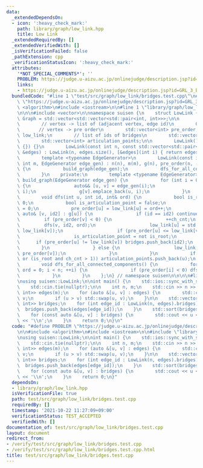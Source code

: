 ```yaml
---
data:
  _extendedDependsOn:
  - icon: ':heavy_check_mark:'
    path: library/graph/low_link.hpp
    title: Low Link
  _extendedRequiredBy: []
  _extendedVerifiedWith: []
  _isVerificationFailed: false
  _pathExtension: cpp
  _verificationStatusIcon: ':heavy_check_mark:'
  attributes:
    '*NOT_SPECIAL_COMMENTS*': ''
    PROBLEM: https://judge.u-aizu.ac.jp/onlinejudge/description.jsp?id=GRL_3_B
    links:
    - https://judge.u-aizu.ac.jp/onlinejudge/description.jsp?id=GRL_3_B
  bundledCode: "#line 1 \"test/src/graph/low_link/bridges.test.cpp\"\n#define PROBLEM\
    \ \"https://judge.u-aizu.ac.jp/onlinejudge/description.jsp?id=GRL_3_B\"\n\n#include\
    \ <algorithm>\n#include <iostream>\n\n#line 1 \"library/graph/low_link.hpp\"\n\
    \n\n\n#include <vector>\n\nnamespace suisen {\n    struct LowLink {\n        using\
    \ Graph = std::vector<std::vector<std::pair<int, int>>>;\n\n        int n, m;\n\
    \        // vertex -> list of (adjacent vertex, edge id)\n        Graph g;\n \
    \       // vertex -> pre order\n        std::vector<int> pre_order;\n        std::vector<int>\
    \ low_link;\n        // list of ids of bridges\n        std::vector<int> bridges;\n\
    \        std::vector<int> articulation_points;\n\n        LowLink() : LowLink(0,\
    \ {}) {}\n        LowLink(const int n, const std::vector<std::pair<int, int>>\
    \ &edges) : LowLink(n, edges.size(), [&edges](int i) { return edges[i]; }) {}\n\
    \        template <typename EdgeGenerator>\n        LowLink(const int n, const\
    \ int m, EdgeGenerator edge_gen) : n(n), m(m), g(n), pre_order(n, -1), low_link(n)\
    \ {\n            build_graph(edge_gen);\n            dfs_for_all_connected_components();\n\
    \        }\n    private:\n        template <typename EdgeGenerator>\n        void\
    \ build_graph(EdgeGenerator edge_gen) {\n            for (int i = 0; i < m; ++i)\
    \ {\n                auto&& [u, v] = edge_gen(i);\n                g[u].emplace_back(v,\
    \ i);\n                g[v].emplace_back(u, i);\n            }\n        }\n\n\
    \        void dfs(int u, int id, int& ord) {\n            bool is_root = id <\
    \ 0;\n            bool is_articulation_point = false;\n            int ch_cnt\
    \ = 0;\n            pre_order[u] = low_link[u] = ord++;\n            for (const\
    \ auto& [v, id2] : g[u]) {\n                if (id == id2) continue;\n       \
    \         if (pre_order[v] < 0) {\n                    ++ch_cnt;\n           \
    \         dfs(v, id2, ord);\n                    low_link[u] = std::min(low_link[u],\
    \ low_link[v]);\n                    if (pre_order[u] <= low_link[v]) {\n    \
    \                    is_articulation_point = not is_root;\n                  \
    \      if (pre_order[u] != low_link[v]) bridges.push_back(id2);\n            \
    \        }\n                } else {\n                    low_link[u] = std::min(low_link[u],\
    \ pre_order[v]);\n                }\n            }\n            if (is_articulation_point\
    \ or (is_root and ch_cnt > 1)) articulation_points.push_back(u);\n        }\n\n\
    \        void dfs_for_all_connected_components() {\n            for (int i = 0,\
    \ ord = 0; i < n; ++i) {\n                if (pre_order[i] < 0) dfs(i, -1, ord);\n\
    \            }\n        }\n    };\n} // namespace suisen\n\n\n\n#line 7 \"test/src/graph/low_link/bridges.test.cpp\"\
    \nusing suisen::LowLink;\n\nint main() {\n    std::ios::sync_with_stdio(false);\n\
    \    std::cin.tie(nullptr);\n\n    int n, m;\n    std::cin >> n >> m;\n    std::vector<std::pair<int,\
    \ int>> edges(m);\n    for (auto &[u, v] : edges) {\n        std::cin >> u >>\
    \ v;\n        if (u > v) std::swap(u, v);\n    }\n\n    std::vector<std::pair<int,\
    \ int>> bridges;\n    for (int edge_id : LowLink(n, edges).bridges) {\n      \
    \  bridges.push_back(edges[edge_id]);\n    }\n    std::sort(bridges.begin(), bridges.end());\n\
    \    for (const auto &[u, v] : bridges) {\n        std::cout << u << ' ' << v\
    \ << '\\n';\n    }\n    return 0;\n}\n"
  code: "#define PROBLEM \"https://judge.u-aizu.ac.jp/onlinejudge/description.jsp?id=GRL_3_B\"\
    \n\n#include <algorithm>\n#include <iostream>\n\n#include \"library/graph/low_link.hpp\"\
    \nusing suisen::LowLink;\n\nint main() {\n    std::ios::sync_with_stdio(false);\n\
    \    std::cin.tie(nullptr);\n\n    int n, m;\n    std::cin >> n >> m;\n    std::vector<std::pair<int,\
    \ int>> edges(m);\n    for (auto &[u, v] : edges) {\n        std::cin >> u >>\
    \ v;\n        if (u > v) std::swap(u, v);\n    }\n\n    std::vector<std::pair<int,\
    \ int>> bridges;\n    for (int edge_id : LowLink(n, edges).bridges) {\n      \
    \  bridges.push_back(edges[edge_id]);\n    }\n    std::sort(bridges.begin(), bridges.end());\n\
    \    for (const auto &[u, v] : bridges) {\n        std::cout << u << ' ' << v\
    \ << '\\n';\n    }\n    return 0;\n}"
  dependsOn:
  - library/graph/low_link.hpp
  isVerificationFile: true
  path: test/src/graph/low_link/bridges.test.cpp
  requiredBy: []
  timestamp: '2021-10-22 11:27:09+09:00'
  verificationStatus: TEST_ACCEPTED
  verifiedWith: []
documentation_of: test/src/graph/low_link/bridges.test.cpp
layout: document
redirect_from:
- /verify/test/src/graph/low_link/bridges.test.cpp
- /verify/test/src/graph/low_link/bridges.test.cpp.html
title: test/src/graph/low_link/bridges.test.cpp
---
```

